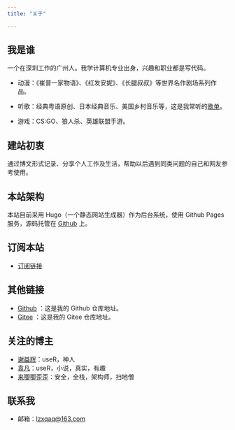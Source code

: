 ```yaml
---
title: "关于"

---
```


## 我是谁

一个在深圳工作的广州人。我学计算机专业出身，兴趣和职业都是写代码。

- 动漫：《崔普一家物语》、《红发安妮》、《长腿叔叔》等世界名作剧场系列作品。

- 听歌：经典粤语原创、日本经典音乐、美国乡村音乐等，这是我常听的[歌单](/sing)。

- 游戏：CS:GO、狼人杀、英雄联盟手游。

## 建站初衷

通过博文形式记录、分享个人工作及生活，帮助以后遇到同类问题的自己和网友参考使用。

## 本站架构

本站目前采用 Hugo（一个静态网站生成器）作为后台系统，使用 Github Pages 服务，源码托管在 [Github](https://github.com/lzxqaq/source_lzxqaq.git) 上。  

## 订阅本站

- [订阅链接](https://lzxqaq.com/index.xml)

## 其他链接

* [Github](https://github.com/lzxqaq) ：这是我的 Github 仓库地址。
* [Gitee](https://gitee.com/lzxqaq) ：这是我的 Gitee 仓库地址。

## 关注的博主

* [谢益辉](https://yihui.org)：useR，神人
* [袁凡](https://yuanfan.rbind.io)：useR，小说，真实，有趣
* [来唧唧歪歪](https://www.ljjyy.com)：安全，全栈，架构师，扫地僧

## 联系我
* 邮箱：[lzxqaq@163.com](mailto:lzxqaq@163.com) 